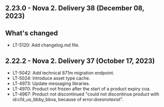 ## 2.23.0 - Nova 2. Delivery 38 (December 08, 2023)
## What's changed
* LT-5120: Add changelog.md file.


## 2.22.2 - Nova 2. Delivery 37 (October 17, 2023)
* LT-5042: Add technical 871m migration endpoint.
* LT-5024: Introduce asset type cache.
* LT-4973: Update messaging libraries.
* LT-4970: Product not frozen after the start of a product expiry coa.
* LT-4967: Product not discontinued "could not discontinue product with id:cfd_us_bbby_bbva, because of error:doesnotexist".